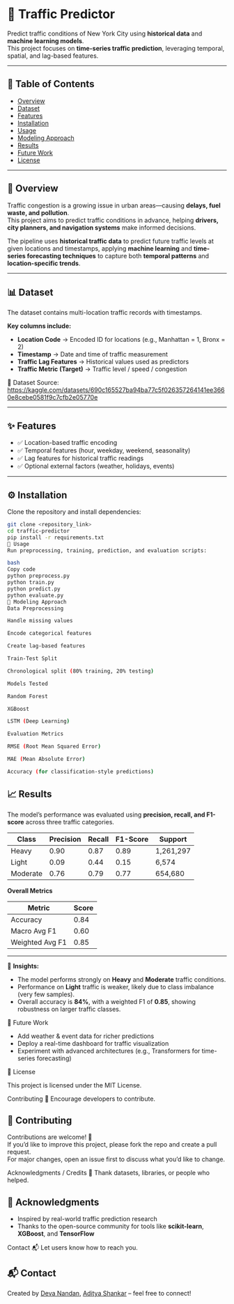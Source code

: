 # 🚦 Traffic Predictor  

Predict traffic conditions of New York City using  **historical data** and **machine learning models**.  
This project focuses on **time-series traffic prediction**, leveraging temporal, spatial, and lag-based features.  

---

## 📑 Table of Contents  

- [Overview](#overview)  
- [Dataset](#dataset)  
- [Features](#features)  
- [Installation](#installation)  
- [Usage](#usage)  
- [Modeling Approach](#modeling-approach)  
- [Results](#results)  
- [Future Work](#future-work)  
- [License](#license)  

---

## 📖 Overview  

Traffic congestion is a growing issue in urban areas—causing **delays, fuel waste, and pollution**.  
This project aims to predict traffic conditions in advance, helping **drivers, city planners, and navigation systems** make informed decisions.  

The pipeline uses **historical traffic data** to predict future traffic levels at given locations and timestamps, applying **machine learning** and **time-series forecasting techniques** to capture both **temporal patterns** and **location-specific trends**.  

---

## 📊 Dataset  

The dataset contains multi-location traffic records with timestamps.  

**Key columns include:**  
- **Location Code** → Encoded ID for locations (e.g., Manhattan = 1, Bronx = 2)  
- **Timestamp** → Date and time of traffic measurement  
- **Traffic Lag Features** → Historical values used as predictors  
- **Traffic Metric (Target)** → Traffic level / speed / congestion  

📂 Dataset Source: https://kaggle.com/datasets/690c165527ba94ba77c5f026357264141ee3660e8cebe0581f9c7cfb2e05770e

---

## ✨ Features  

- ✅ Location-based traffic encoding  
- ✅ Temporal features (hour, weekday, weekend, seasonality)  
- ✅ Lag features for historical traffic readings  
- ✅ Optional external factors (weather, holidays, events)  

---

## ⚙️ Installation  

Clone the repository and install dependencies:  

```bash
git clone <repository_link>
cd traffic-predictor
pip install -r requirements.txt
🚀 Usage
Run preprocessing, training, prediction, and evaluation scripts:

bash
Copy code
python preprocess.py
python train.py
python predict.py
python evaluate.py
🧠 Modeling Approach
Data Preprocessing

Handle missing values

Encode categorical features

Create lag-based features

Train-Test Split

Chronological split (80% training, 20% testing)

Models Tested

Random Forest

XGBoost

LSTM (Deep Learning)

Evaluation Metrics

RMSE (Root Mean Squared Error)

MAE (Mean Absolute Error)

Accuracy (for classification-style predictions)
```

## 📈 Results  

The model’s performance was evaluated using **precision, recall, and F1-score** across three traffic categories.  

| Class     | Precision | Recall | F1-Score | Support   |
|-----------|-----------|--------|----------|-----------|
| Heavy     | 0.90      | 0.87   | 0.89     | 1,261,297 |
| Light     | 0.09      | 0.44   | 0.15     | 6,574     |
| Moderate  | 0.76      | 0.79   | 0.77     | 654,680   |

**Overall Metrics**  

| Metric        | Score |
|---------------|-------|
| Accuracy      | 0.84  |
| Macro Avg F1  | 0.60  |
| Weighted Avg F1 | 0.85 |

---

📌 **Insights:**  
- The model performs strongly on **Heavy** and **Moderate** traffic conditions.  
- Performance on **Light** traffic is weaker, likely due to class imbalance (very few samples).  
- Overall accuracy is **84%**, with a weighted F1 of **0.85**, showing robustness on larger traffic classes.

🔮 Future Work

- Add weather & event data for richer predictions
- Deploy a real-time dashboard for traffic visualization
- Experiment with advanced architectures (e.g., Transformers for time-series forecasting)
  
📜 License

This project is licensed under the MIT License.

Contributing 🤝
Encourage developers to contribute.

## 🤝 Contributing  

Contributions are welcome! 🎉  
If you’d like to improve this project, please fork the repo and create a pull request.  
For major changes, open an issue first to discuss what you’d like to change.  


Acknowledgments / Credits 🙌
Thank datasets, libraries, or people who helped.

## 🙌 Acknowledgments  

- Inspired by real-world traffic prediction research  
- Thanks to the open-source community for tools like **scikit-learn**, **XGBoost**, and **TensorFlow**  


Contact 📬
Let users know how to reach you.

## 📬 Contact  

Created by [Deva Nandan](https://github.com/Xer0oo7), [Aditya Shankar](https://github.com/photon457) – feel free to connect! 
